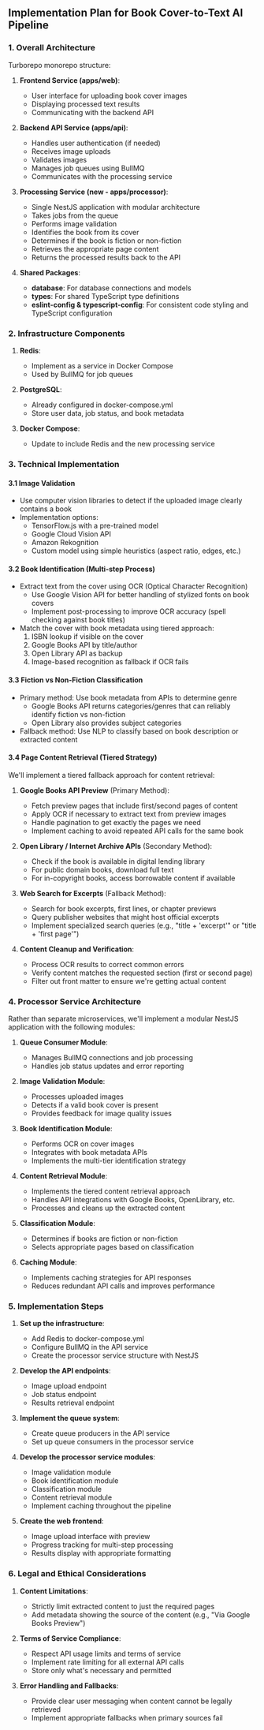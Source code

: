 ## Implementation Plan for Book Cover-to-Text AI Pipeline

### 1. Overall Architecture

Turborepo monorepo structure:

1. **Frontend Service (apps/web)**: 
   - User interface for uploading book cover images
   - Displaying processed text results
   - Communicating with the backend API

2. **Backend API Service (apps/api)**:
   - Handles user authentication (if needed)
   - Receives image uploads
   - Validates images
   - Manages job queues using BullMQ
   - Communicates with the processing service

3. **Processing Service (new - apps/processor)**:
   - Single NestJS application with modular architecture
   - Takes jobs from the queue
   - Performs image validation
   - Identifies the book from its cover
   - Determines if the book is fiction or non-fiction
   - Retrieves the appropriate page content
   - Returns the processed results back to the API

4. **Shared Packages**:
   - **database**: For database connections and models
   - **types**: For shared TypeScript type definitions
   - **eslint-config & typescript-config**: For consistent code styling and TypeScript configuration

### 2. Infrastructure Components

1. **Redis**:
   - Implement as a service in Docker Compose
   - Used by BullMQ for job queues

2. **PostgreSQL**:
   - Already configured in docker-compose.yml
   - Store user data, job status, and book metadata

3. **Docker Compose**:
   - Update to include Redis and the new processing service

### 3. Technical Implementation

#### 3.1 Image Validation
- Use computer vision libraries to detect if the uploaded image clearly contains a book
- Implementation options:
  - TensorFlow.js with a pre-trained model
  - Google Cloud Vision API
  - Amazon Rekognition
  - Custom model using simple heuristics (aspect ratio, edges, etc.)

#### 3.2 Book Identification (Multi-step Process)
- Extract text from the cover using OCR (Optical Character Recognition)
  - Use Google Vision API for better handling of stylized fonts on book covers
  - Implement post-processing to improve OCR accuracy (spell checking against book titles)
- Match the cover with book metadata using tiered approach:
  1. ISBN lookup if visible on the cover
  2. Google Books API by title/author
  3. Open Library API as backup
  4. Image-based recognition as fallback if OCR fails

#### 3.3 Fiction vs Non-Fiction Classification
- Primary method: Use book metadata from APIs to determine genre
  - Google Books API returns categories/genres that can reliably identify fiction vs non-fiction
  - Open Library also provides subject categories
- Fallback method: Use NLP to classify based on book description or extracted content

#### 3.4 Page Content Retrieval (Tiered Strategy)
We'll implement a tiered fallback approach for content retrieval:

1. **Google Books API Preview** (Primary Method):
   - Fetch preview pages that include first/second pages of content
   - Apply OCR if necessary to extract text from preview images
   - Handle pagination to get exactly the pages we need
   - Implement caching to avoid repeated API calls for the same book

2. **Open Library / Internet Archive APIs** (Secondary Method):
   - Check if the book is available in digital lending library
   - For public domain books, download full text
   - For in-copyright books, access borrowable content if available

3. **Web Search for Excerpts** (Fallback Method):
   - Search for book excerpts, first lines, or chapter previews
   - Query publisher websites that might host official excerpts
   - Implement specialized search queries (e.g., "title + 'excerpt'" or "title + 'first page'")

4. **Content Cleanup and Verification**:
   - Process OCR results to correct common errors
   - Verify content matches the requested section (first or second page)
   - Filter out front matter to ensure we're getting actual content

### 4. Processor Service Architecture

Rather than separate microservices, we'll implement a modular NestJS application with the following modules:

1. **Queue Consumer Module**:
   - Manages BullMQ connections and job processing
   - Handles job status updates and error reporting

2. **Image Validation Module**:
   - Processes uploaded images
   - Detects if a valid book cover is present
   - Provides feedback for image quality issues

3. **Book Identification Module**:
   - Performs OCR on cover images
   - Integrates with book metadata APIs
   - Implements the multi-tier identification strategy

4. **Content Retrieval Module**:
   - Implements the tiered content retrieval approach
   - Handles API integrations with Google Books, OpenLibrary, etc.
   - Processes and cleans up the extracted content

5. **Classification Module**:
   - Determines if books are fiction or non-fiction
   - Selects appropriate pages based on classification

6. **Caching Module**:
   - Implements caching strategies for API responses
   - Reduces redundant API calls and improves performance

### 5. Implementation Steps

1. **Set up the infrastructure**:
   - Add Redis to docker-compose.yml
   - Configure BullMQ in the API service
   - Create the processor service structure with NestJS

2. **Develop the API endpoints**:
   - Image upload endpoint
   - Job status endpoint
   - Results retrieval endpoint

3. **Implement the queue system**:
   - Create queue producers in the API service
   - Set up queue consumers in the processor service

4. **Develop the processor service modules**:
   - Image validation module
   - Book identification module  
   - Classification module
   - Content retrieval module
   - Implement caching throughout the pipeline

5. **Create the web frontend**:
   - Image upload interface with preview
   - Progress tracking for multi-step processing
   - Results display with appropriate formatting

### 6. Legal and Ethical Considerations

1. **Content Limitations**:
   - Strictly limit extracted content to just the required pages
   - Add metadata showing the source of the content (e.g., "Via Google Books Preview")

2. **Terms of Service Compliance**:
   - Respect API usage limits and terms of service
   - Implement rate limiting for all external API calls
   - Store only what's necessary and permitted

3. **Error Handling and Fallbacks**:
   - Provide clear user messaging when content cannot be legally retrieved
   - Implement appropriate fallbacks when primary sources fail